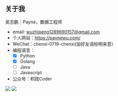 ## 关于我

吴志鹏｜Payne，数据工程师

- email: wuzhipeng1289690157@gmail.com
- 个人网站：https://paynewu.com/
- WeChat：chenxi-0719-chenxi(加好友请标明来意)
- 编程语言：
  - [x] Python
  - [x] Golang
  - [ ] Java
  - [ ] Javascript

- 公众号：积跬Coder

<p align="left">
  <img src ="https://github-readme-stats.vercel.app/api?username=payne-wu&show_icons=true&theme=radical">
  <img src ="https://github-readme-stats.vercel.app/api/top-langs/?username=payne-wu&show_icons=true&theme=radical">
</p>
